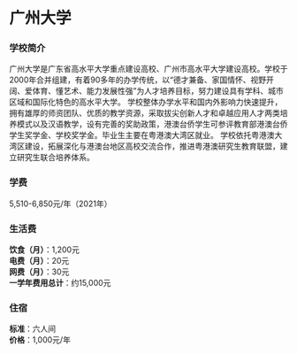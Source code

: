 # 广州大学
### 学校简介
广州大学是广东省高水平大学重点建设高校、广州市高水平大学建设高校。学校于2000年合并组建，有着90多年的办学传统，以“德才兼备、家国情怀、视野开阔、爱体育、懂艺术、能力发展性强”为人才培养目标，努力建设具有学科、城市区域和国际化特色的高水平大学。 学校整体办学水平和国内外影响力快速提升，拥有雄厚的师资团队、优质的教学资源，采取拔尖创新人才和卓越应用人才两类培养模式以及汉语教学，设有完善的奖助政策，港澳台侨学生可参评教育部港澳台侨学生奖学金、学校奖学金。毕业生主要在粤港澳大湾区就业。 学校依托粤港澳大湾区建设，拓展深化与港澳台地区高校交流合作，推进粤港澳研究生教育联盟，建立研究生联合培养体系。

### 学费
5,510-6,850元/年（2021年）

### 生活费
**饮食（月）**：1,200元  
**电费（月）**：20元  
**网费（月）**：30元  
**一学年费用总计**：约15,000元  

### 住宿
**标准**：六人间  
**价格**：1,000元/年  
